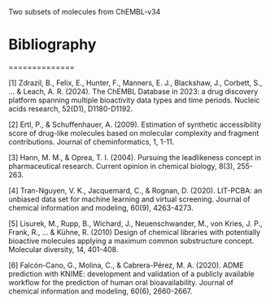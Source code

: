 Two subsets of molecules from ChEMBL-v34

# Bibliography
==============

[1] Zdrazil, B., Felix, E., Hunter, F., Manners, E. J., Blackshaw, J., Corbett, S., ... & Leach, A. R. (2024).
The ChEMBL Database in 2023: a drug discovery platform spanning multiple bioactivity data types and time periods.
Nucleic acids research, 52(D1), D1180-D1192.

[2] Ertl, P., & Schuffenhauer, A. (2009). Estimation of synthetic accessibility score of drug-like molecules based on molecular complexity and fragment contributions. Journal of cheminformatics, 1, 1-11.

[3] Hann, M. M., & Oprea, T. I. (2004). Pursuing the leadlikeness concept in pharmaceutical research. Current opinion in chemical biology, 8(3), 255-263.

[4] Tran-Nguyen, V. K., Jacquemard, C., & Rognan, D. (2020).
LIT-PCBA: an unbiased data set for machine learning and virtual screening.
Journal of chemical information and modeling, 60(9), 4263-4273.

[5] Lisurek, M., Rupp, B., Wichard, J., Neuenschwander, M., von Kries, J. P., Frank, R., ... & Kühne, R. (2010)
Design of chemical libraries with potentially bioactive molecules applying a maximum common substructure concept.
Molecular diversity, 14, 401-408.

[6] Falcón-Cano, G., Molina, C., & Cabrera-Pérez, M. A. (2020).
ADME prediction with KNIME: development and validation of a publicly available workflow for the prediction of human oral bioavailability.
Journal of chemical information and modeling, 60(6), 2660-2667.
